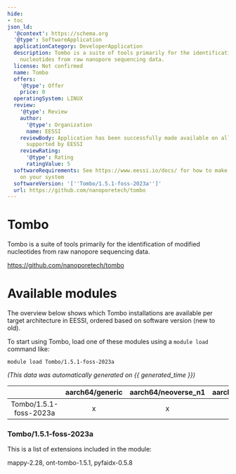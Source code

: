 ```yaml
---
hide:
- toc
json_ld:
  '@context': https://schema.org
  '@type': SoftwareApplication
  applicationCategory: DeveloperApplication
  description: Tombo is a suite of tools primarily for the identification of modified
    nucleotides from raw nanopore sequencing data.
  license: Not confirmed
  name: Tombo
  offers:
    '@type': Offer
    price: 0
  operatingSystem: LINUX
  review:
    '@type': Review
    author:
      '@type': Organization
      name: EESSI
    reviewBody: Application has been successfully made available on all architectures
      supported by EESSI
    reviewRating:
      '@type': Rating
      ratingValue: 5
  softwareRequirements: See https://www.eessi.io/docs/ for how to make EESSI available
    on your system
  softwareVersion: '[''Tombo/1.5.1-foss-2023a'']'
  url: https://github.com/nanoporetech/tombo
---
```


Tombo
=====


Tombo is a suite of tools primarily for the identification of modified nucleotides from raw nanopore sequencing data.

https://github.com/nanoporetech/tombo
# Available modules


The overview below shows which Tombo installations are available per target architecture in EESSI, ordered based on software version (new to old).

To start using Tombo, load one of these modules using a `module load` command like:

```shell
module load Tombo/1.5.1-foss-2023a
```

*(This data was automatically generated on {{ generated_time }})*  

| |aarch64/generic|aarch64/neoverse_n1|aarch64/neoverse_v1|x86_64/generic|x86_64/amd/zen2|x86_64/amd/zen3|x86_64/amd/zen4|x86_64/intel/haswell|x86_64/intel/sapphirerapids|x86_64/intel/skylake_avx512|
| :---: | :---: | :---: | :---: | :---: | :---: | :---: | :---: | :---: | :---: | :---: |
|Tombo/1.5.1-foss-2023a|x|x|x|x|x|x|x|x|x|x|


### Tombo/1.5.1-foss-2023a

This is a list of extensions included in the module:

mappy-2.28, ont-tombo-1.5.1, pyfaidx-0.5.8